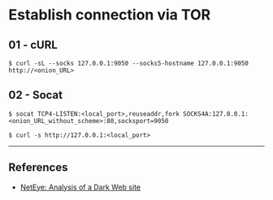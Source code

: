 # Establish connection via TOR

## 01 - cURL

`$ curl -sL --socks 127.0.0.1:9050 --socks5-hostname 127.0.0.1:9050 http://<onion_URL>`

## 02 - Socat

```
$ socat TCP4-LISTEN:<local_port>,reuseaddr,fork SOCKS4A:127.0.0.1:<onion_URL_without_scheme>:80,socksport=9050

$ curl -s http://127.0.0.1:<local_port>
```

---
## References

- [NetEye: Analysis of a Dark Web site](https://www.neteye-blog.com/2021/07/analysis-of-a-dark-web-site/)